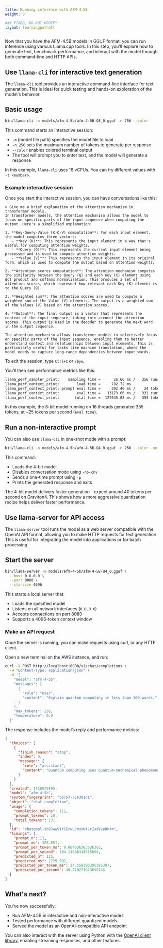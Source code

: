```yaml
---
title: Running inference with AFM-4.5B
weight: 8

### FIXED, DO NOT MODIFY
layout: learningpathall
---
```


Now that you have the AFM-4.5B models in GGUF format, you can run inference using various Llama.cpp tools. In this step, you'll explore how to generate text, benchmark performance, and interact with the model through both command-line and HTTP APIs.


## Use `llama-cli` for interactive text generation

The `llama-cli` tool provides an interactive command-line interface for text generation. This is ideal for quick testing and hands-on exploration of the model's behavior.

## Basic usage

```bash
bin/llama-cli -m models/afm-4-5b/afm-4-5B-Q8_0.gguf -n 256 --color
```

This command starts an interactive session:

- `-m` (model file path) specifies the model file to load
- `-n 256` sets the maximum number of tokens to generate per response
- `--color` enables colored terminal output
- The tool will prompt you to enter text, and the model will generate a response

In this example, `llama-cli` uses 16 vCPUs. You can try different values with `-t <number>`.

### Example interactive session

Once you start the interactive session, you can have conversations like this:

```console
> Give me a brief explanation of the attention mechanism in transformer models.
In transformer models, the attention mechanism allows the model to focus on specific parts of the input sequence when computing the output. Here's a simplified explanation:

1. **Key-Query-Value (K-Q-V) computation**: For each input element, the model computes three vectors:
   - **Key (K)**: This represents the input element in a way that's useful for computing attention weights.
   - **Query (Q)**: This represents the current input element being processed and is used to compute attention weights.
   - **Value (V)**: This represents the input element in its original form, which is used to compute the output based on attention weights.

2. **Attention scores computation**: The attention mechanism computes the similarity between the Query (Q) and each Key (K) element using dot product and softmax normalization. This produces a set of attention scores, which represent how relevant each Key (K) element is to the Query (Q).

3. **Weighted sum**: The attention scores are used to compute a weighted sum of the Value (V) elements. The output is a weighted sum of the Values (V) based on the attention scores.

4. **Output**: The final output is a vector that represents the context of the input sequence, taking into account the attention scores. This output is used in the decoder to generate the next word in the output sequence.

The attention mechanism allows transformer models to selectively focus on specific parts of the input sequence, enabling them to better understand context and relationships between input elements. This is particularly useful for tasks like machine translation, where the model needs to capture long-range dependencies between input words.
```

To exit the session, type `Ctrl+C` or `/bye`.

You'll then see performance metrics like this:

```bash
llama_perf_sampler_print:    sampling time =      26.66 ms /   356 runs   (    0.07 ms per token, 13352.84 tokens per second)
llama_perf_context_print:        load time =     782.72 ms
llama_perf_context_print: prompt eval time =     392.40 ms /    24 tokens (   16.35 ms per token,    61.16 tokens per second)
llama_perf_context_print:        eval time =   13173.66 ms /   331 runs   (   39.80 ms per token,    25.13 tokens per second)
llama_perf_context_print:       total time =  129945.08 ms /   355 tokens
```

In this example, the 8-bit model running on 16 threads generated 355 tokens, at ~25 tokens per second (`eval time`).

## Run a non-interactive prompt

You can also use `llama-cli` in one-shot mode with a prompt:

```bash
bin/llama-cli -m models/afm-4-5b/afm-4-5B-Q4_0.gguf -n 256 --color -no-cnv -p "Give me a brief explanation of the attention mechanism in transformer models."
```
This command:
- Loads the 4-bit model
- Disables conversation mode using  `-no-cnv`
- Sends a one-time prompt using `-p`
- Prints the generated response and exits

The 4-bit model delivers faster generation—expect around 40 tokens per second on Graviton4. This shows how a more aggressive quantization recipe helps deliver faster performance.

## Use llama-server for API access

The `llama-server` tool runs the model as a web server compatible with the OpenAI API format, allowing you to make HTTP requests for text generation. This is useful for integrating the model into applications or for batch processing.

## Start the server

```bash
bin/llama-server -m models/afm-4-5b/afm-4-5B-Q4_0.gguf \
  --host 0.0.0.0 \
  --port 8080 \
  --ctx-size 4096
```

This starts a local server that:
- Loads the specified model
- Listens on all network interfaces (`0.0.0.0`)
- Accepts connections on port 8080
- Supports a 4096-token context window

### Make an API request

Once the server is running, you can make requests using curl, or any HTTP client. 

Open a new terminal on the AWS instance, and run:

```bash
curl -X POST http://localhost:8080/v1/chat/completions \
  -H "Content-Type: application/json" \
  -d '{
    "model": "afm-4-5b",
    "messages": [
      {
        "role": "user",
        "content": "Explain quantum computing in less than 100 words."
      }
    ],
    "max_tokens": 256,
    "temperature": 0.9
  }'
```

The response includes the model’s reply and performance metrics:

```json
{
  "choices": [
    {
      "finish_reason": "stop",
      "index": 0,
      "message": {
        "role": "assistant",
        "content": "Quantum computing uses quantum-mechanical phenomena, such as superposition and entanglement, to perform calculations. It allows for multiple possibilities to exist simultaneously, which can speed up certain processes. Unlike classical computers, quantum computers can solve complex problems and simulate systems more efficiently. Quantum bits (qubits) store information, and quantum gates perform operations. Quantum computing has potential applications in fields like cryptography, optimization, and materials science. Its development is an active area of research, with companies like IBM, Google, and Microsoft investing in quantum computing technology."
      }
    }
  ],
  "created": 1750929895,
  "model": "afm-4-5b",
  "system_fingerprint": "b5757-716301d1",
  "object": "chat.completion",
  "usage": {
    "completion_tokens": 111,
    "prompt_tokens": 20,
    "total_tokens": 131
  },
  "id": "chatcmpl-tb93ww9iYCErwLJmsV0YLrIadVvpBk4m",
  "timings": {
    "prompt_n": 11,
    "prompt_ms": 105.651,
    "prompt_per_token_ms": 9.604636363636363,
    "prompt_per_second": 104.11638318615064,
    "predicted_n": 111,
    "predicted_ms": 2725.982,
    "predicted_per_token_ms": 24.558396396396397,
    "predicted_per_second": 40.719271073690145
  }
}
```

## What's next?

You’ve now successfully:

- Run AFM-4.5B in interactive and non-interactive modes
- Tested performance with different quantized models
- Served the model as an OpenAI-compatible API endpoint

You can also interact with the server using Python with the [OpenAI client library](https://github.com/openai/openai-python), enabling streaming responses, and other features.
